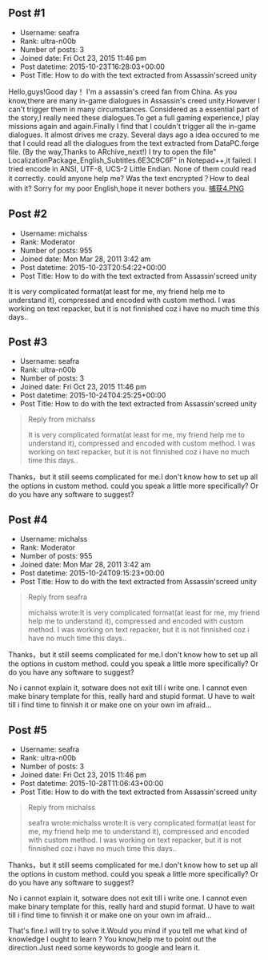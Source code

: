 ## Post #1
- Username: seafra
- Rank: ultra-n00b
- Number of posts: 3
- Joined date: Fri Oct 23, 2015 11:46 pm
- Post datetime: 2015-10-23T16:28:03+00:00
- Post Title: How to do with the text extracted from Assassin'screed unity

Hello,guys!Good day！
I'm a assassin's creed fan from China.
As you know,there are many in-game dialogues in Assassin's creed unity.However I can't trigger them in many circumstances. Considered as a essential part of the story,I really need these dialogues.To get a full gaming experience,I play missions again and again.Finally I find that I couldn't trigger all the in-game dialogues. It almost drives me crazy.
Several days ago a idea occured to me that I could read all the dialogues from the text extracted from DataPC.forge file.
(By the way,Thanks to ARchive_next!)
I try to open the file" LocalizationPackage_English_Subtitles.6E3C9C6F" in Notepad++,it failed.
I tried encode in ANSI, UTF-8, UCS-2 Little Endian. None  of them could read it correctly.
could anyone help me? Was the text encrypted？How to deal with it?
Sorry for my poor English,hope it never bothers you. 
[捕获4.PNG](https://xentaxbackup.github.io/file/9906_捕获4.PNG)
## Post #2
- Username: michalss
- Rank: Moderator
- Number of posts: 955
- Joined date: Mon Mar 28, 2011 3:42 am
- Post datetime: 2015-10-23T20:54:22+00:00
- Post Title: How to do with the text extracted from Assassin'screed unity

It is very complicated format(at least for me, my friend help me to understand it), compressed and encoded with custom method. I was working on text repacker, but it is not finnished coz i have no much time this days..
## Post #3
- Username: seafra
- Rank: ultra-n00b
- Number of posts: 3
- Joined date: Fri Oct 23, 2015 11:46 pm
- Post datetime: 2015-10-24T04:25:25+00:00
- Post Title: How to do with the text extracted from Assassin'screed unity

> Reply from michalss
>
> It is very complicated format(at least for me, my friend help me to understand it), compressed and encoded with custom method. I was working on text repacker, but it is not finnished coz i have no much time this days..

Thanks，but it still seems complicated for me.I don't know how to set up all the options in custom method. could you speak a little more specifically? 
Or do you have any software to suggest?
## Post #4
- Username: michalss
- Rank: Moderator
- Number of posts: 955
- Joined date: Mon Mar 28, 2011 3:42 am
- Post datetime: 2015-10-24T09:15:23+00:00
- Post Title: How to do with the text extracted from Assassin'screed unity

> Reply from seafra
>
> michalss wrote:It is very complicated format(at least for me, my friend help me to understand it), compressed and encoded with custom method. I was working on text repacker, but it is not finnished coz i have no much time this days..

Thanks，but it still seems complicated for me.I don't know how to set up all the options in custom method. could you speak a little more specifically? 
Or do you have any software to suggest?

No i cannot explain it, sotware does not exit till i write one. I cannot even make binary template for this, really hard and stupid format. U have to wait till i find time to finnish it or make one on your own im afraid...
## Post #5
- Username: seafra
- Rank: ultra-n00b
- Number of posts: 3
- Joined date: Fri Oct 23, 2015 11:46 pm
- Post datetime: 2015-10-28T11:06:43+00:00
- Post Title: How to do with the text extracted from Assassin'screed unity

> Reply from michalss
>
> seafra wrote:michalss wrote:It is very complicated format(at least for me, my friend help me to understand it), compressed and encoded with custom method. I was working on text repacker, but it is not finnished coz i have no much time this days..

Thanks，but it still seems complicated for me.I don't know how to set up all the options in custom method. could you speak a little more specifically? 
Or do you have any software to suggest?  

No i cannot explain it, sotware does not exit till i write one. I cannot even make binary template for this, really hard and stupid format. U have to wait till i find time to finnish it or make one on your own im afraid...

That's fine.I will try to solve it.Would you mind if you tell me what kind of knowledge I ought to learn
? You know,help me to point out the direction.Just need some keywords to google and learn it.
